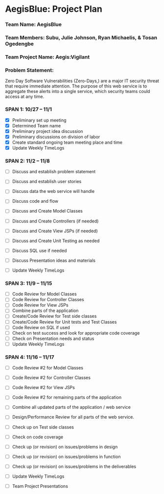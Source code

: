 # AegisBlue: Project Plan
### Team Name: AegisBlue
### Team Members:  Subu, Julie Johnson, Ryan Michaelis, & Tosan Ogedengbe
### Team Project Name: Aegis:Vigilant

### Problem Statement: 
Zero Day Software Vulnerabilities (Zero-Days,) are a major IT security threat that require immediate attention. The purpose of this web service is to aggregate these alerts into a single service, which security teams could access at any time. 

### SPAN 1: 	10/27 – 11/1
- [x]	Preliminary set up meeting
- [x]	Determined Team name
- [x]	Preliminary project idea discussion
- [x]	Preliminary discussions on division of labor
- [x]	Create standard ongoing team meeting place and time
- [x]	Update Weekly TimeLogs

### SPAN 2: 	11/2 – 11/8
- [ ]	Discuss and establish problem statement
- [ ]   Discuss and establish user stories
- [ ]	Discuss data the web service will handle
- [ ]   Discuss code and flow
- [ ]	Discuss and Create Model Classes
- [ ]	Discuss and Create Controllers (if needed)
- [ ]	Discuss and Create View JSPs (if needed)
- [ ]	Discuss and Create Unit Testing as needed
- [ ]	Discuss SQL use if needed
- [ ]	Discuss Presentation ideas and materials
- [ ]	Update Weekly TimeLogs


### SPAN 3: 	11/9 – 11/15
- [ ]	Code Review for Model Classes
- [ ]	Code Review for Controller Classes
- [ ]	Code Review for View JSPs
- [ ]	Combine parts of the application
- [ ]	Create/Code Review for Test side classes 
- [ ]	Create/Code Review for Unit tests and Test Classes
- [ ]	Code Review on SQL if used
- [ ]	Check on test success and look for appropriate code coverage
- [ ]	Check on Presentation needs and status
- [ ]	Update Weekly TimeLogs

### SPAN 4: 	11/16 – 11/17
- [ ]	Code Review #2 for Model Classes
- [ ]	Code Review #2 for Controller Classes
- [ ]	Code Review #2 for View JSPs
- [ ]	Code Review #2 for remaining parts of the application
- [ ]	Combine all updated parts of the application / web service
- [ ]	Design/Performance Review for all parts of the web service.
- [ ]	Check up on Test side classes
- [ ]	Check on code coverage
- [ ]	Check up (or revision) on issues/problems in design
- [ ]	Check up (or revision) on issues/problems in function
- [ ]	Check up (or revision) on issues/problems in the deliverables
- [ ]	Update Weekly TimeLogs
- [ ]   Team Project Presentations






